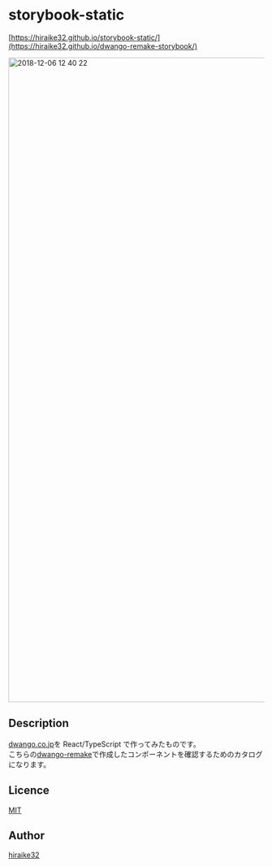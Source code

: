 # storybook-static

[https://hiraike32.github.io/storybook-static/](https://hiraike32.github.io/dwango-remake-storybook/)

<img width="1268" alt="2018-12-06 12 40 22" src="https://user-images.githubusercontent.com/31027685/49560002-2221a700-f954-11e8-975a-735260118b49.png">

## Description

[dwango.co.jp](http://dwango.co.jp/)を React/TypeScript で作ってみたものです。  
こちらの[dwango-remake](https://hiraike32.github.io/dwango-remake/)で作成したコンポーネントを確認するためのカタログになります。

## Licence

[MIT](https://github.com/tcnksm/tool/blob/master/LICENCE)

## Author

[hiraike32](https://github.com/hiraike32)
